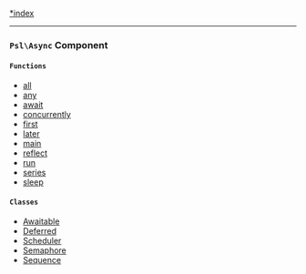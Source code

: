 <!--
    This markdown file was generated using `docs/documenter.php`.

    Any edits to it will likely be lost.
-->

[*index](./../README.md)

---

### `Psl\Async` Component

#### `Functions`

- [all](./../../src/Psl/Async/all.php#L21)
- [any](./../../src/Psl/Async/any.php#L25)
- [await](./../../src/Psl/Async/await.php#L18)
- [concurrently](./../../src/Psl/Async/concurrently.php#L21)
- [first](./../../src/Psl/Async/first.php#L22)
- [later](./../../src/Psl/Async/later.php#L14)
- [main](./../../src/Psl/Async/main.php#L18)
- [reflect](./../../src/Psl/Async/reflect.php#L25)
- [run](./../../src/Psl/Async/run.php#L19)
- [series](./../../src/Psl/Async/series.php#L21)
- [sleep](./../../src/Psl/Async/sleep.php#L10)

#### `Classes`

- [Awaitable](./../../src/Psl/Async/Awaitable.php#L29)
- [Deferred](./../../src/Psl/Async/Deferred.php#L21)
- [Scheduler](./../../src/Psl/Async/Scheduler.php#L21)
- [Semaphore](./../../src/Psl/Async/Semaphore.php#L24)
- [Sequence](./../../src/Psl/Async/Sequence.php#L23)


